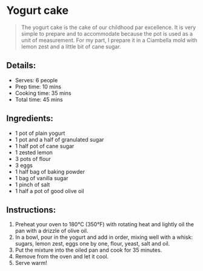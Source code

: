 # Yogurt cake 

> The yogurt cake is the cake of our childhood par excellence. It is very simple to prepare and to accommodate because the pot is used as a unit of measurement. For my part, I prepare it in a Ciambella mold with lemon zest and a little bit of cane sugar.

## Details:
* Serves: 6 people 
* Prep time: 10 mins 
* Cooking time: 35 mins 
* Total time: 45 mins 

## Ingredients: 
* 1 pot of plain yogurt 
* 1 pot and a half of granulated sugar
* 1 half pot of cane sugar 
* 1 zested lemon
* 3 pots of flour 
* 3 eggs 
* 1 half bag of baking powder 
* 1 bag of vanilla sugar 
* 1 pinch of salt 
* 1 half a pot of good olive oil 

## Instructions:
1. Preheat your oven to 180°C (350°F) with rotating heat and lightly oil the pan with a drizzle of olive oil. 
1. In a bowl, pour in the yogurt and add in order, mixing well with a whisk: sugars, lemon zest, eggs one by one, flour, yeast, salt and oil.
1. Put the mixture into the oiled pan and cook for 35 minutes. 
1. Remove from the oven and let it cool. 
1. Serve warm!  